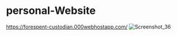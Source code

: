# personal-Website

https://forespent-custodian.000webhostapp.com/
![Screenshot_36](https://user-images.githubusercontent.com/45051986/103178193-53e26f00-4889-11eb-9190-df2023d42146.png)

